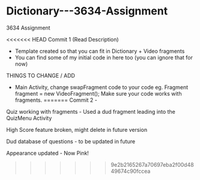 # Dictionary---3634-Assignment
3634 Assignment 

<<<<<<< HEAD
Commit 1 (Read Description)

- Template created so that you can fit in Dictionary + Video fragments
- You can find some of my initial code in here too (you can ignore that for now)

THINGS TO CHANGE / ADD
- Main Activity, change swapFragment code to your code eg.
Fragment fragment = new VideoFragment();
Make sure your code works with fragments.
=======
Commit 2 -

Quiz working with fragments - Used a dud fragment leading into the QuizMenu Activity

High Score feature broken, might delete in future version

Dud database of questions - to be updated in future

Appearance updated - Now Pink!
>>>>>>> 9e2b2165267a70697eba2f00d4849674c90fccea

